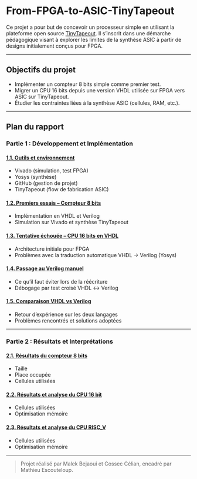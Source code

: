 # From-FPGA-to-ASIC-TinyTapeout

Ce projet a pour but de concevoir un processeur simple en utilisant la plateforme open source [TinyTapeout](https://tinytapeout.com/). Il s’inscrit dans une démarche pédagogique visant à explorer les limites de la synthèse ASIC à partir de designs initialement conçus pour FPGA.

---

## Objectifs du projet

- Implémenter un compteur 8 bits simple comme premier test.
- Migrer un CPU 16 bits depuis une version VHDL utilisée sur FPGA vers ASIC sur TinyTapeout.
- Étudier les contraintes liées à la synthèse ASIC (cellules, RAM, etc.).

---

## Plan du rapport

### Partie 1 : Développement et Implémentation

#### [1.1. Outils et environnement](https://github.com/Maleek-Bejaoui/From-FPGA-to-ASIC-TinyTapeout/blob/main/subSection/READme1-4.md)
- Vivado (simulation, test FPGA)
- Yosys (synthèse)
- GitHub (gestion de projet)
- TinyTapeout (flow de fabrication ASIC)

#### [1.2. Premiers essais – Compteur 8 bits](https://github.com/Maleek-Bejaoui/From-FPGA-to-ASIC-TinyTapeout/blob/main/subSection/READme1-1.md)
- Implémentation en VHDL et Verilog
- Simulation sur Vivado et synthèse TinyTapeout

#### [1.3. Tentative échouée – CPU 16 bits en VHDL](https://github.com/Maleek-Bejaoui/From-FPGA-to-ASIC-TinyTapeout/blob/main/subSection/READme1-2.md)
- Architecture initiale pour FPGA
- Problèmes avec la traduction automatique VHDL → Verilog (Yosys)

#### [1.4. Passage au Verilog manuel](https://github.com/Maleek-Bejaoui/From-FPGA-to-ASIC-TinyTapeout/blob/main/subSection/READme1-3.md)
- Ce qu’il faut éviter lors de la réécriture
- Débogage par test croisé VHDL ↔ Verilog

#### [1.5. Comparaison VHDL vs Verilog](https://github.com/Maleek-Bejaoui/From-FPGA-to-ASIC-TinyTapeout/blob/main/subSection/READme1-5.md)
- Retour d’expérience sur les deux langages
- Problèmes rencontrés et solutions adoptées

---

### Partie 2 : Résultats et Interprétations

#### [2.1. Résultats du compteur 8 bits](https://github.com/Maleek-Bejaoui/From-FPGA-to-ASIC-TinyTapeout/blob/main/subSection/READme2-1.md)
  - Taille
  - Place occupée
  - Cellules utilisées

#### [2.2. Résultats et analyse du CPU 16 bit](https://github.com/Maleek-Bejaoui/From-FPGA-to-ASIC-TinyTapeout/blob/main/subSection/READme2-2.md)
- Cellules utilisées
- Optimisation mémoire

#### [2.3. Résultats et analyse du CPU RISC_V](https://github.com/Maleek-Bejaoui/From-FPGA-to-ASIC-TinyTapeout/blob/main/subSection/READme2-3.md)
- Cellules utilisées
- Optimisation mémoire


---

> Projet réalisé par Malek Bejaoui et Cossec Célian, encadré par Mathieu Escouteloup.
